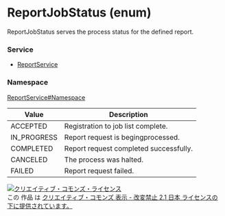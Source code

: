 # ReportJobStatus (enum)
ReportJobStatus serves the process status for the defined report.
### Service
+ [ReportService](../../services/ReportService.md)

### Namespace
[ReportService#Namespace](../../services/ReportService.md#namespace)

| Value | Description | 
|---|---|
| ACCEPTED| Registration to job list complete. |
| IN_PROGRESS| Report request is begingprocessed. |
| COMPLETED| Report request completed successfully. |
| CANCELED| The process was halted. |
| FAILED| Report request failed. |

<a rel="license" href="http://creativecommons.org/licenses/by-nd/2.1/jp/"><img alt="クリエイティブ・コモンズ・ライセンス" style="border-width:0" src="https://i.creativecommons.org/l/by-nd/2.1/jp/88x31.png" /></a><br />この 作品 は <a rel="license" href="http://creativecommons.org/licenses/by-nd/2.1/jp/">クリエイティブ・コモンズ 表示 - 改変禁止 2.1 日本 ライセンスの下に提供されています。</a>

